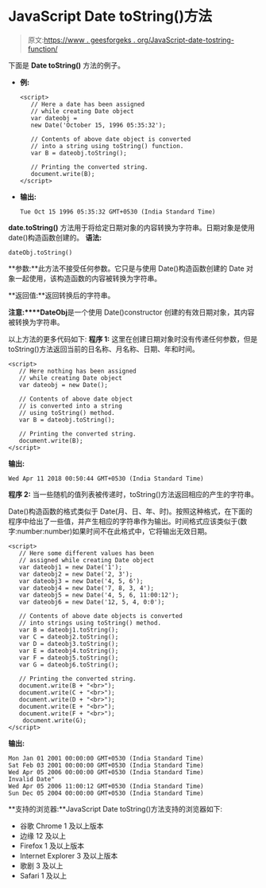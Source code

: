 # JavaScript Date toString()方法

> 原文:[https://www . geesforgeks . org/JavaScript-date-tostring-function/](https://www.geeksforgeeks.org/javascript-date-tostring-function/)

下面是 **Date toString()** 方法的例子。

*   **例:**

    ```
    <script>
       // Here a date has been assigned
       // while creating Date object
       var dateobj = 
       new Date('October 15, 1996 05:35:32');

       // Contents of above date object is converted
       // into a string using toString() function.
       var B = dateobj.toString();

       // Printing the converted string.
       document.write(B);
    </script>
    ```

*   **输出:**

    ```
    Tue Oct 15 1996 05:35:32 GMT+0530 (India Standard Time)
    ```

**date.toString()** 方法用于将给定日期对象的内容转换为字符串。日期对象是使用 date()构造函数创建的。
**语法:**

```
dateObj.toString()
```

**参数:**此方法不接受任何参数。它只是与使用 Date()构造函数创建的 Date 对象一起使用，该构造函数的内容被转换为字符串。

**返回值:**返回转换后的字符串。

**注意:****DateObj**是一个使用 Date()constructor 创建的有效日期对象，其内容被转换为字符串。

以上方法的更多代码如下:
**程序 1:** 这里在创建日期对象时没有传递任何参数，但是 toString()方法返回当前的日名称、月名称、日期、年和时间。

```
<script>
   // Here nothing has been assigned
   // while creating Date object
   var dateobj = new Date();

   // Contents of above date object
   // is converted into a string
   // using toString() method.
   var B = dateobj.toString();

   // Printing the converted string.
   document.write(B);
</script>                    
```

**输出:**

```
Wed Apr 11 2018 00:50:44 GMT+0530 (India Standard Time)
```

**程序 2:** 当一些随机的值列表被传递时，toString()方法返回相应的产生的字符串。

Date()构造函数的格式类似于 Date(月、日、年、时)。按照这种格式，在下面的程序中给出了一些值，并产生相应的字符串作为输出。时间格式应该类似于(数字:number:number)如果时间不在此格式中，它将输出无效日期。

```
<script>
   // Here some different values has been
   // assigned while creating Date object
   var dateobj1 = new Date('1');
   var dateobj2 = new Date('2, 3');
   var dateobj3 = new Date('4, 5, 6');
   var dateobj4 = new Date('7, 8, 3, 4');
   var dateobj5 = new Date('4, 5, 6, 11:00:12');
   var dateobj6 = new Date('12, 5, 4, 0:0');

   // Contents of above date objects is converted
   // into strings using toString() method.
   var B = dateobj1.toString();
   var C = dateobj2.toString();
   var D = dateobj3.toString();
   var E = dateobj4.toString();
   var F = dateobj5.toString();
   var G = dateobj6.toString();

   // Printing the converted string.
   document.write(B + "<br>");
   document.write(C + "<br>");
   document.write(D + "<br>");
   document.write(E + "<br>");
   document.write(F + "<br>");
    document.write(G);
</script>                    
```

**输出:**

```
Mon Jan 01 2001 00:00:00 GMT+0530 (India Standard Time)
Sat Feb 03 2001 00:00:00 GMT+0530 (India Standard Time)
Wed Apr 05 2006 00:00:00 GMT+0530 (India Standard Time)
Invalid Date"
Wed Apr 05 2006 11:00:12 GMT+0530 (India Standard Time)
Sun Dec 05 2004 00:00:00 GMT+0530 (India Standard Time)
```

**支持的浏览器:**JavaScript Date toString()方法支持的浏览器如下:

*   谷歌 Chrome 1 及以上版本
*   边缘 12 及以上
*   Firefox 1 及以上版本
*   Internet Explorer 3 及以上版本
*   歌剧 3 及以上
*   Safari 1 及以上